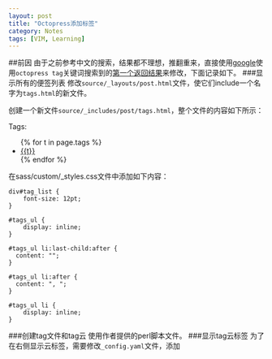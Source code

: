 ```yaml
---
layout: post
title: "Octopress添加标签"
category: Notes
tags: [VIM, Learning]
---
```


##前因
由于之前参考中文的搜索，结果都不理想，推翻重来，直接使用[google][l1]使用`octopress tag`关键词搜索到的[第一个返回结果][l2]来修改，下面记录如下。
###显示所有的便签列表
修改`source/_layouts/post.html`文件，使它们include一个名字为`tags.html`的新文件。

创建一个新文件`source/_includes/post/tags.html`，整个文件的内容如下所示：
    <div id="tag_list">
        Tags:
        <ul id="tags_ul">
    {% for t in page.tags  %}
            <li><a href="/tags/{{t}}/">{{t}}</a></li>
    {% endfor %}
        </ul>
    </div>

在sass/custom/_styles.css文件中添加如下内容：

    div#tag_list {
        font-size: 12pt;
    }
    
    #tags_ul {
        display: inline;
    }
    
    #tags_ul li:last-child:after {
      content: "";
    }
    
    #tags_ul li:after {
      content: ", ";
    }
    
    #tags_ul li {
        display: inline;
    }
###创建tag文件和tag云
使用作者提供的perl脚本文件。
###显示tag云标签
为了在右侧显示云标签，需要修改`_config.yaml`文件，添加

[l1]:http://www.google.com/
[l2]:http://aijazansari.com/2012/01/07/tag-clouds-with-octopress/
